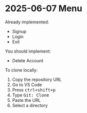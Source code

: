 # 2025-06-07 Menu

Already implemented:

- Signup
- Login
- Exit

You should implement:

- Delete Account

To clone locally:

1. Copy the repository URL
2. Go to VS Code
3. Press <kbd><kbd>ctrl</kbd>+<kbd>shift</kbd>+<kbd>p</kbd></kbd>
4. Type <kbd>Git: Clone</kbd>
5. Paste the URL
6. Select a directory
